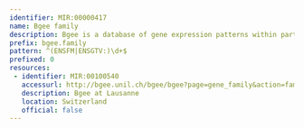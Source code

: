 ```yaml
---
identifier: MIR:00000417
name: Bgee family
description: Bgee is a database of gene expression patterns within particular anatomical structures within a species, and between different animal species. This collection refers to expression across species.
prefix: bgee.family
pattern: ^(ENSFM|ENSGTV:)\d+$
prefixed: 0
resources:
 - identifier: MIR:00100540
   accessurl: http://bgee.unil.ch/bgee/bgee?page=gene_family&action=family_details&gene_family_id=
   description: Bgee at Lausanne
   location: Switzerland
   official: false
---
```

